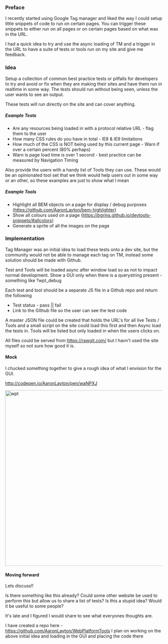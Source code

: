 ### Preface 
I recently started using Google Tag manager and liked the way I could setup little snippets of code to run on certain pages. You can trigger these snippets to either run on all pages or on certain pages based on what was in the URL.

I had a quick idea to try and use the async loading of TM and a trigger in the URL to have a suite of tests or tools run on my site and give me feedback. 

### Idea
Setup a collection of common best practice tests or pitfalls for developers to try and avoid or fix when they are making their sites and have them run in realtime in some way. The tests should run without being seen, unless the user wants to see an output.

These tests will run directly on the site and can cover anything. 
##### Example Tests
* Are any resources being loaded in with a protocol relative URL - flag them to the user
* How many CSS rules do you have in total - IE8 & IE9 limitations
* How much of the CSS is NOT being used by this current page - Warn if over a certain percent (80% perhaps)
* Warn is page load time is over 1 second - best practice can be measured by Navigation Timing

Also provide the users with a handy list of Tools they can use. These would be an opinionated tool set that we think would help users out in some way or an other, so these examples are just to show what I mean

##### Example Tools
* Highlight all BEM objects on a page for display / debug purposes (https://github.com/AaronLayton/bem-highlighter)
* Show all colours used on a page (https://bgrins.github.io/devtools-snippets/#allcolors)
* Generate a sprite of all the images on the page

### Implementation
Tag Manager was an initial idea to load these tests onto a dev site, but the community would not be able to manage each tag on TM, instead some solution should be made with Github.

Test and Tools will be loaded async after window load so as not to impact normal development. Show a GUI only when there is a querystring present - something like ?wpt_debug

Each test and tool should be a separate JS file in a Github repo and return the following
* Test status - pass || fail
* Link to the GIthub file so the user can see the test code

A master JSON file could be created that holds the URL's for all live Tests / Tools and a small script on the site could load this first and then Async load the tests in. Tools will be listed but only loaded in when the users clicks on.

All files could be served from https://rawgit.com/ but I havn't used the site myself so not sure how good it is.

#### Mock
I chucked something together to give a rough idea of what I envision for the GUI. 

http://codepen.io/AaronLayton/pen/waNPXJ

<img width="562" alt="wpt" src="https://cloud.githubusercontent.com/assets/694964/9101031/a2e8f78a-3bd9-11e5-8849-e40647405db1.PNG">


#### Moving forward
Lets discuss!!

Is there something like this already? Could some other website be used to perform this but allow us to share a list of tests? Is this a stupid idea? Would it be useful to some people?

It's late and I figured I would share to see what everyones thoughts are.

I have created a repo here - https://github.com/AaronLayton/WebPlatformTools
I plan on working on the above initial idea and loading in the GUI and placing the code there
